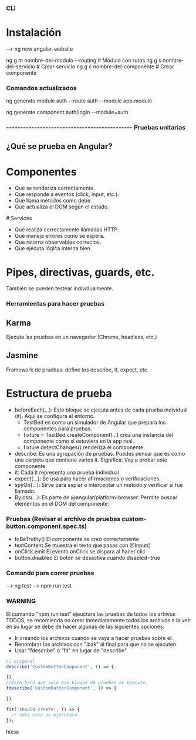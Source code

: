 ### CLI

# Instalación

--> ng new angular-website

ng g m nombre-del-modulo --routing  # Módulo con rutas
ng g s nombre-del-servicio     # Crear servicio
ng g c nombre-del-componente   # Crear componente


### Comandos actualizados

ng generate module auth --route auth --module app.module

ng generate component auth/login --module=auth

###  --------------------------------------------- Pruebas unitarias 

##  ¿Qué se prueba en Angular?

# Componentes

- Que se renderiza correctamente.
- Que responde a eventos (click, input, etc.).
- Que llama métodos como debe.
- Que actualiza el DOM según el estado.

# Services

- Que realiza correctamente llamadas HTTP.
- Que maneja errores como se espera.
- Que retorna observables correctos.
- Que ejecuta lógica interna bien.

# Pipes, directivas, guards, etc.

También se pueden testear individualmente.

### Herramientas para hacer pruebas

## Karma
Ejecuta las pruebas en un navegador (Chrome, headless, etc.)

## Jasmine
Framework de pruebas: define los describe, it, expect, etc.

# Estructura de prueba

- beforeEach(...): Este bloque se ejecuta antes de cada prueba individual (it). Aquí se configura el entorno.
    - TestBed es como un simulador de Angular que prepara los componentes para pruebas.
    - fixture = TestBed.createComponent(...) crea una instancia del componente como si estuviera en la app real.
    - fixture.detectChanges() renderiza el componente.
- describe: Es una agrupación de pruebas. Puedes pensar que es como una carpeta que contiene varios it.  Significa: Voy a probar este componente.
- it: Cada it representa una prueba individual
- expect(...): Se usa para hacer afirmaciones o verificaciones.
- spyOn(...): Sirve para espiar o interceptar un método y verificar si fue llamado:
- By.css(...): Es parte de @angular/platform-browser. Permite buscar elementos en el DOM del componente:

### Pruebas (Revisar el archivo de pruebas custom-button.component.spec.ts)

- toBeTruthy()	El componente se creó correctamente
- textContent	Se muestra el texto que pasas con @Input()
- onClick.emit	El evento onClick se dispara al hacer clic
- button.disabled	El botón se desactiva cuando disabled=true

### Comando para correr pruebas

--> ng test
--> npm run test

### WARNING

El comando "npm run test" ejeuctara las pruebas de todos los arhivos TODOS, se recomienda no crear inmediatamente todos los archivos a la vez en su lugar se debe de hacer algunas de las siguientes opciones:

- Ir creando los archivos cuando se vaya a hacer pruebas sobre el.
- Renombrar los archivos con ".bak" al final para que no se ejecuten
- Usar "fdescribe" o "fit" en lugar de "describe" 

```typescript 
// original
describe('CustomButtonComponent', () => {

})
//Esto hará que solo ese bloque de pruebas se ejecute.
fdescribe('CustomButtonComponent', () => {

})

fit('should create', () => {
  // solo esta se ejecutará
});

```

hixsa

